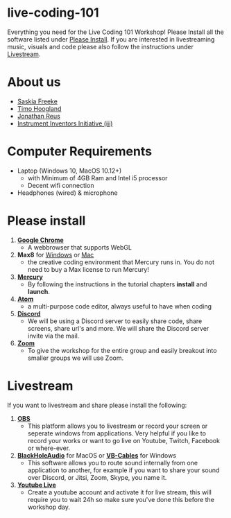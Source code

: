 # live-coding-101

Everything you need for the Live Coding 101 Workshop! Please Install all the software listed under [Please Install](#please-install). If you are interested in livestreaming music, visuals and code please also follow the instructions under [Livestream](#livestream).

# About us

- [Saskia Freeke](https://sasj.nl/portfolio/)
- [Timo Hoogland](http://www.timohoogland.com)
- [Jonathan Reus](https://jonathanreus.com/)
- [Instrument Inventors Initiative (iii)](https://instrumentinventors.org/)

# Computer Requirements

- Laptop (Windows 10, MacOS 10.12+)
	- with Minimum of 4GB Ram and Intel i5 processor
	- Decent wifi connection
- Headphones (wired) & microphone

# Please install

1. [**Google Chrome**](https://www.google.com/chrome/)
	- A webbrowser that supports WebGL
2. **Max8** for [Windows](https://akiaj5esl75o5wbdcv2a-maxmspjitter.s3.amazonaws.com/Max808_x64_190808.zip) or [Mac](https://akiaj5esl75o5wbdcv2a-maxmspjitter.s3.amazonaws.com/Max808_190808.dmg)
	- the creative coding environment that Mercury runs in. You do not need to buy a Max license to run Mercury!
3. [**Mercury**](https://github.com/tmhglnd/mercury/blob/master/docs/tutorial.md#-install-mercury)
	- By following the instructions in the tutorial chapters **install** and **launch**.
3. [**Atom**](https://atom.io/)
  	- a multi-purpose code editor, always useful to have when coding
6. [**Discord**](https://discord.com/new)
  	- We will be using a Discord server to easily share code, share screens, share url's and more. We will share the Discord server invite via the mail.
7. [**Zoom**](https://zoom.us/download)
  	- To give the workshop for the entire group and easily breakout into smaller groups we will use Zoom.
	
# Livestream

If you want to livestream and share please install the following:

1. [**OBS**](https://obsproject.com/)
  	- This platform allows you to livestream or record your screen or seperate windows from applications. Very helpful if you like to record your works or want to go live on Youtube, Twitch, Facebook or where-ever.
2. [**BlackHoleAudio**](https://existential.audio/blackhole/?pk_campaign=github&pk_kwd=release) for MacOS or [**VB-Cables**](https://www.vb-audio.com/Cable/) for Windows
  	- This software allows you to route sound internally from one application to another, for example if you want to share your sound over Discord, or Jitsi, Zoom, Skype, you name it.
3. [**Youtube Live**](https://studio.youtube.com/video/2Se7fskJZCo/livestreaming)
	- Create a youtube account and activate it for live stream, this will require you to wait 24h so make sure you've done this before the workshop day.
